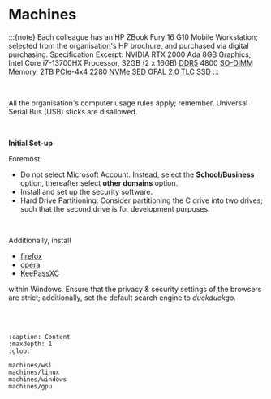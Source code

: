 <br>

# Machines

:::{note}
Each colleague has an HP ZBook Fury 16 G10 Mobile Workstation; selected from the organisation's HP brochure, and purchased via digital purchasing.  Specification Excerpt: NVIDIA RTX 2000 Ada 8GB Graphics, Intel Core i7-13700HX Processor, 32GB (2 x 16GB) <abbr title="Double Data Rate 5">DDR5</abbr> 4800 <abbr title="Small Outline Dual In-line Memory Module">SO-DIMM</abbr> Memory, 2TB <abbr title="Peripheral Component Interconnect Express">PCIe</abbr>-4x4 2280 <abbr title="Non-Volatile Memory Express">NVMe</abbr> <abbr title="self-encrypting drive">SED</abbr> OPAL 2.0 <abbr title="Triple Level Cells">TLC</abbr> <abbr title="Solid State Drive">SSD</abbr>
:::

<br>

All the organisation's computer usage rules apply; remember, Universal Serial Bus (USB) sticks are disallowed.

<br>

**Initial Set-up**

Foremost:

* Do not select Microsoft Account.  Instead, select the **School/Business** option, thereafter select **other domains** option.
* Install and set up the security software.
* Hard Drive Partitioning: Consider partitioning the C drive into two drives; such that the second drive is for development purposes.

<br>

Additionally, install

* [firefox](https://www.mozilla.org/en-GB/firefox/)
* [opera](https://www.opera.com)
* [KeePassXC](https://keepassxc.org/)

within Windows.  Ensure that the privacy & security settings of the browsers are strict; additionally, set the default search engine to _duckduckgo_.

<br>
<br>


```{toctree}
:caption: Content
:maxdepth: 1
:glob:

machines/wsl
machines/linux
machines/windows
machines/gpu
```

<br>
<br>

<br>
<br>

<br>
<br>

<br>
<br>

<br>
<br>

<br>
<br>

<br>
<br>

<br>
<br>
